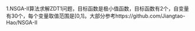 1.NSGA-II算法求解ZDT1问题，目标函数是极小值函数，目标函数有2个，自变量有30个，每个变量取值范围是[0,1]。大部分参考https://github.com/Jiangtao-Hao/NSGA-II
